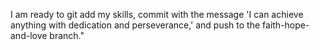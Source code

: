 I am ready to git add my skills, commit with the message 'I can achieve anything with dedication and perseverance,' and push to the faith-hope-and-love branch."
